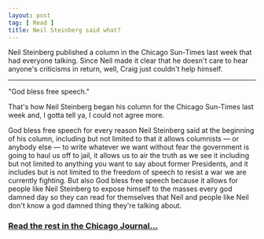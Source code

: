 ```yaml
---
layout: post
tag: [ Read ]
title: Neil Steinberg said what?
---
```


Neil Steinberg published a column in the Chicago Sun-Times last week that had everyone talking. Since Neil made it clear that he doesn't care to hear anyone's criticisms in return, well, Craig just couldn't help himself. 

---

<p>"God bless free speech."</p>

<p>That's how Neil Steinberg began his column for the Chicago Sun-Times last week and, I gotta tell ya, I could not agree more.</p>

<p>God bless free speech for every reason Neil Steinberg said at the beginning of his column, including but not limited to that it allows columnists — or anybody else — to write whatever we want without fear the government is going to haul us off to jail, it allows us to air the truth as we see it including but not limited to anything you want to say about former Presidents, and it includes but is not limited to the freedom of speech to resist a war we are currently fighting. But also God bless free speech because it allows for people like Neil Steinberg to expose himself to the masses every god damned day so they can read for themselves that Neil and people like Neil don't know a god damned thing they're talking about.</p>

<h3><a href="https://www.chicagojournal.com/comment-neil-steinberg-said-what/">Read the rest in the Chicago Journal...</a></h3>

<br/>
